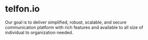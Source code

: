 # telfon.io
Our goal is to deliver simplified, robust, scalable, and secure communication platform with rich features and available to all size of individual to organization needed.
